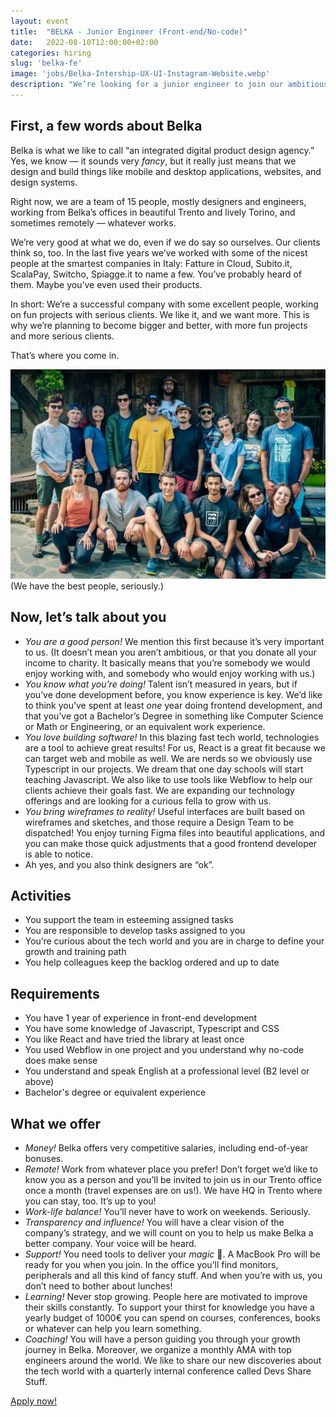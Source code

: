 ```yaml
---
layout: event
title:  "BELKA - Junior Engineer (Front-end/No-code)"
date:   2022-08-10T12:00:00+02:00
categories: hiring
slug: 'belka-fe'
image: 'jobs/Belka-Intership-UX-UI-Instagram-Website.webp'
description: "We’re looking for a junior engineer to join our ambitious and cheerful team. You love building software but are not afraid of no-code. You think designers are ok. You like making things happen with the magic of pixels. Remote or onsite, it’s up to you."
---
```


## First, a few words about Belka

Belka is what we like to call “an integrated digital product design agency.” Yes, we know — it sounds very *fancy*, but it really just means that we design and build things like mobile and desktop applications, websites, and design systems.

Right now, we are a team of 15 people, mostly designers and engineers, working from Belka’s offices in beautiful Trento and lively Torino, and sometimes remotely — whatever works.

We’re very good at what we do, even if we do say so ourselves. Our clients think so, too. In the last five years we’ve worked with some of the nicest people at the smartest companies in Italy: Fatture in Cloud, Subito.it, ScalaPay, Switcho, Spiagge.it to name a few. You’ve probably heard of them. Maybe you’ve even used their products.

In short: We’re a successful company with some excellent people, working on fun projects with serious clients. We like it, and we want more. This is why we’re planning to become bigger and better, with more fun projects and more serious clients.

That’s where you come in.

<img style="max-width: 100%" src="/img/jobs/Belka-Team-2022.webp">
(We have the best people, seriously.)

## Now, let’s talk about you

- *You are a good person!*  We mention this first because it’s very important to us. (It doesn’t mean you aren’t ambitious, or that you donate all your income to charity. It basically means that you’re somebody we would enjoy working with, and somebody who would enjoy working with us.)
- *You know what you’re doing!* Talent isn’t measured in years, but if you’ve done development before, you know experience is key. We’d like to think you’ve spent at least *one* year doing frontend development, and that you’ve got a Bachelor’s Degree in something like Computer Science or Math or Engineering, or an equivalent work experience.
- *You love building software!*  In this blazing fast tech world, technologies are a tool to achieve great results! For us, React is a great fit because we can target web and mobile as well. We are nerds so we obviously use Typescript in our projects. We dream that one day schools will start teaching Javascript. We also like to use tools like Webflow to help our clients achieve their goals fast. We are expanding our technology offerings and are looking for a curious fella to grow with us.
- *You bring wireframes to reality!*  Useful interfaces are built based on wireframes and sketches, and those require a Design Team to be dispatched! You enjoy turning Figma files into beautiful applications, and you can make those quick adjustments that a good frontend developer is able to notice.
- Ah yes, and you also think designers are “ok”.

## Activities

- You support the team in esteeming assigned tasks
- You are responsible to develop tasks assigned to you
- You’re curious about the tech world and you are in charge to define your growth and training path
- You help colleagues keep the backlog ordered and up to date

## Requirements

- You have 1 year of experience in front-end development
- You have some knowledge of Javascript, Typescript and CSS
- You like React and have tried the library at least once
- You used Webflow in one project and you understand why no-code does make sense
- You understand and speak English at a professional level (B2 level or above)
- Bachelor's degree or equivalent experience

## What we offer

- *Money!*  Belka offers very competitive salaries, including end-of-year bonuses.
- *Remote!*  Work from whatever place you prefer! Don’t forget we’d like to know you as a person and you’ll be invited to join us in our Trento office once a month (travel expenses are on us!). We have HQ in Trento where you can stay, too. It’s up to you!
- *Work-life balance!*  You’ll never have to work on weekends. Seriously.
- *Transparency and influence!* You will have a clear vision of the company’s strategy, and we will count on you to help us make Belka a better company. Your voice will be heard.
- *Support!*  You need tools to deliver your *magic* 🔮. A MacBook Pro will be ready for you when you join. In the office you’ll find monitors, peripherals and all this kind of fancy stuff. And when you’re with us, you don’t need to bother about lunches!
- *Learning!*  Never stop growing. People here are motivated to improve their skills constantly. To support your thirst for knowledge you have a yearly budget of 1000€ you can spend on courses, conferences, books or whatever can help you learn something.
- *Coaching!*  You will have a person guiding you through your growth journey in Belka. Moreover, we organize a monthly AMA with top engineers around the world. We like to share our new discoveries about the tech world with a quarterly internal conference called Devs Share Stuff.


<a class="btn btn-primary text-white btn-lg mt-3" target="_blank" href="https://airtable.com/shrvED9zS4Nv6enBo">Apply now!</a>